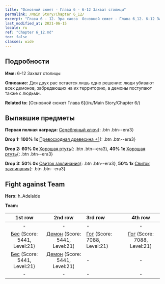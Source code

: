 ```yaml
---
title: "Основной сюжет - Глава 6 - 6-12 Захват столицы"
permalink: /Main Story/Chapter 6_12/
excerpt: "Глава 6 - 12. Эра хаоса  Основной сюжет - Глава 6_12. 6-12 Захват столицы"
last_modified_at: 2021-06-15
locale: ru
ref: "Chapter 6_12.md"
toc: false
classes: wide
---
```


## Подробности

 **Имя:** 6-12 Захват столицы

 **Описание:** Для двух рас остается лишь одно решение: люди убивают всех демонов, забредающих на их территорию, а демоны поступают также с людьми.

 **Related to:** [Основной сюжет Глава 6](/ru/Main Story/Chapter 6/)

## Выпавшие предметы

 **Первая полная награда:** [Серебряный ключ](/ItemsRU/con_693/){: .btn .btn--era3}

 **Drop 1:** **100% 1x** [Превосходная древесина +1](/ItemsRU/mat_20/){: .btn .btn--era3}

 **Drop 2:** **60% 0x** [Хорошая ртуть](/ItemsRU/mat_14/){: .btn .btn--era3}, **40% 1x** [Хорошая ртуть](/ItemsRU/mat_14/){: .btn .btn--era3}

 **Drop 3:** **50% 0x** [Свиток заклинания](/ItemsRU/con_694/){: .btn .btn--era3}, **50% 1x** [Свиток заклинания](/ItemsRU/con_694/){: .btn .btn--era3}


## Fight against Team
 **Hero:** h_Adelaide

 **Team:**


  | 1st row | 2nd row | 3rd row | 4th row |
  |:----:|:----:|:----|:----:|
  | - | - | - | - |
  | [Бес](/ru/units/Imp/) (Score: 5441, Level:21)  | [Демон](/ru/units/Demon/) (Score: 5441, Level:21)  | [Гог](/ru/units/Gog/) (Score: 7088, Level:21)  | [Гог](/ru/units/Gog/) (Score: 7088, Level:21)  |
  | [Бес](/ru/units/Imp/) (Score: 5441, Level:21)  | [Демон](/ru/units/Demon/) (Score: 5441, Level:21)  | - | - |
  | - | - | - | - |


